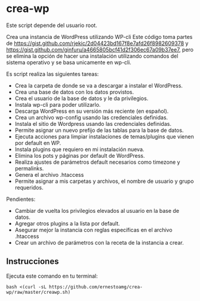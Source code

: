 # crea-wp

Este script depende del usuario root.

Crea una instancia de WordPress utilizando WP-cli
Este código toma partes de https://gist.github.com/rjekic/2d04423bd167f8e7afd26f8982609378 y https://gist.github.com/ginfuru/a4665805bcf41d2f306ec67a09b37ee7, pero se elimina la opción de hacer una instalación utilizando comandos del sistema operativo y se basa unicamente en wp-cli.

Es script realiza las siguientes tareas:

- Crea la carpeta de donde se va a descargar a instalar el WordPress.
- Crea una base de datos con los datos provistos.
- Crea el usuario de la base de datos y le da privilegios.
- Instala wp-cli para poder utilizarlo.
- Descarga WordPress en su versión más reciente (en español).
- Crea un archivo wp-config usando las credenciales definidas.
- Instala el sitio de Wordpress usando las credenciales definidas.
- Permite asignar un nuevo prefijo de las tablas para la base de datos.
- Ejecuta acciones para limpiar instalaciones de temas/plugins que vienen por default en WP.
- Instala plugins que requiero en mi instalación nueva.
- Elimina los pots y páginas por default de WordPress.
- Realiza ajustes de parámetros default necesarios como timezone y permalinks.
- Genera el archivo .htaccess
- Permite asignar a mis carpetas y archivos, el nombre de usuario y grupo requeridos.


Pendientes:
- Cambiar de vuelta los privilegios elevados al usuario en la base de datos.
- Agregar otros plugins a la lista por default.
- Asegurar mejor la instancia con reglas específicas en el archivo .htaccess
- Crear un archivo de parámetros con la receta de la instancia a crear.


## Instrucciones
Ejecuta este comando en tu terminal:
```shell
bash <(curl -sL https://github.com/ernestoamg/crea-wp/raw/master/creawp.sh)
```